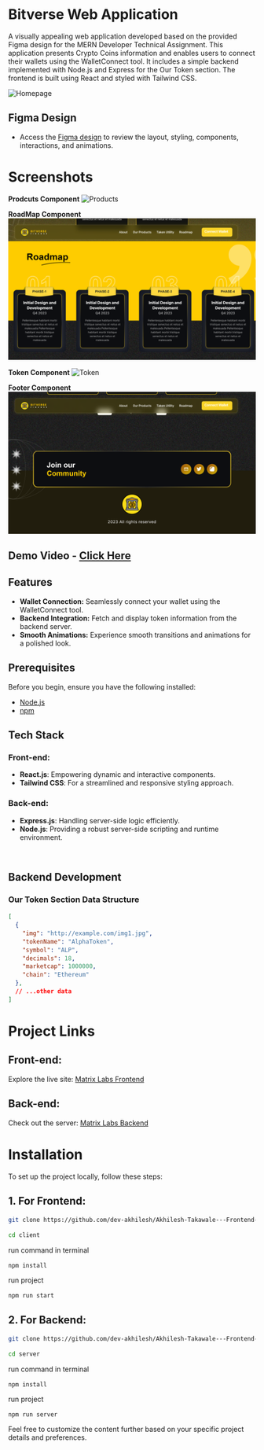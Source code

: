 # Bitverse Web Application

A visually appealing web application developed based on the provided Figma design for the MERN Developer Technical Assignment. This application presents Crypto Coins information and enables users to connect their wallets using the WalletConnect tool. It includes a simple backend implemented with Node.js and Express for the Our Token section. The frontend is built using React and styled with Tailwind CSS.

![Homepage](screenshots/main.png)


## Figma Design

- Access the [Figma design](https://www.figma.com/file/Z8DFvkPJ8ntFu8jkGpgSc0/Bituniverse?type=design&node-id=0%3A1&mode=design&t=Nm3uK02vsgFOl6OL-1) to review the layout, styling, components, interactions, and animations.

# Screenshots

**Prodcuts Component**
![Products](screenshots/products.png)

**RoadMap Component**
![RoadMap](screenshots/roadmap.png)

**Token Component**
![Token](screenshots/tokens.png)

**Footer Component**
![Footer](screenshots/footer.png)

## Demo Video -  [Click Here]([https://nodejs.org/](https://drive.google.com/file/d/1SLT2CZhL8HV3_RFsMtpplB1i8ZdvP0oV/view?usp=sharing))

## Features

- **Wallet Connection:** Seamlessly connect your wallet using the WalletConnect tool.
- **Backend Integration:** Fetch and display token information from the backend server.
- **Smooth Animations:** Experience smooth transitions and animations for a polished look.


## Prerequisites

Before you begin, ensure you have the following installed:

- [Node.js](https://nodejs.org/)
- [npm](https://www.npmjs.com/)


## Tech Stack

### Front-end:

- **React.js**: Empowering dynamic and interactive components.
- **Tailwind CSS**: For a streamlined and responsive styling approach.

### Back-end:

- **Express.js**: Handling server-side logic efficiently.
- **Node.js**: Providing a robust server-side scripting and runtime environment.

<br>

## Backend Development

### Our Token Section Data Structure

```json
[
  {
    "img": "http://example.com/img1.jpg",
    "tokenName": "AlphaToken",
    "symbol": "ALP",
    "decimals": 18,
    "marketcap": 1000000,
    "chain": "Ethereum"
  },
  // ...other data
]
```




# Project Links

## Front-end:

Explore the live site: [Matrix Labs Frontend](https://matrixlabs.vercel.app/)

## Back-end:

Check out the server: [Matrix Labs Backend](https://matrix-labs-api.onrender.com/data)



# Installation
To set up the project locally, follow these steps:


## 1. For Frontend:

```bash
git clone https://github.com/dev-akhilesh/Akhilesh-Takawale---Frontend-Developer.git
```

```bash
cd client
```

run command in terminal
```
npm install
```

run project
```
npm run start
```



## 2. For Backend:

```bash
git clone https://github.com/dev-akhilesh/Akhilesh-Takawale---Frontend-Developer.git
```

```bash
cd server
```

run command in terminal
```
npm install
```

run project
```
npm run server
```


Feel free to customize the content further based on your specific project details and preferences.
